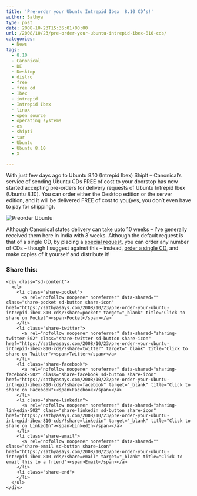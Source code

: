```yaml
---
title: 'Pre-order your Ubuntu Intrepid Ibex  8.10 CD’s!'
author: Sathya
type: post
date: 2008-10-23T15:35:01+00:00
url: /2008/10/23/pre-order-your-ubuntu-intrepid-ibex-810-cds/
categories:
  - News
tags:
  - 8.10
  - Canonical
  - DE
  - Desktop
  - distro
  - free
  - free cd
  - Ibex
  - intrepid
  - Intrepid Ibex
  - linux
  - open source
  - operating systems
  - os
  - shipti
  - tar
  - Ubuntu
  - Ubuntu 8.10
  - X

---
```

With just few days ago to Ubuntu 8.10 (Intrepid Ibex) ShipIt &#8211; Canonical&#8217;s service of sending Ubuntu CDs FREE of cost to your doorstop has now started accepting pre-orders for delivery requests of Ubuntu Intrepid Ibex (Ubuntu 8.10). You can order either the Desktop edition or the server edition, and it will be delivered FREE of cost to you(yes, you don&#8217;t even have to pay for shipping).
  
<img src="https://i0.wp.com/farm4.static.flickr.com/3160/2966405521_88f84dccb0.jpg?w=740" alt="Preorder Ubuntu" data-recalc-dims="1" />

Although Canonical states delivery can take upto 10 weeks &#8211; I&#8217;ve generally received them here in India with 3 weeks. Although the default request is that of a single CD, by placing a <a href="https://shipit.ubuntu.com/specialrequest" target="_blank">special request</a>, you can order any number of CDs &#8211; though I suggest against this &#8211; instead, <a href="https://shipit.ubuntu.com/myrequest" target="_blank">order a single CD</a>, and make copies of it yourself and distribute it!

<div class="sharedaddy sd-sharing-enabled">
  <div class="robots-nocontent sd-block sd-social sd-social-icon-text sd-sharing">
    <h3 class="sd-title">
      Share this:
    </h3>
    
    <div class="sd-content">
      <ul>
        <li class="share-pocket">
          <a rel="nofollow noopener noreferrer" data-shared="" class="share-pocket sd-button share-icon" href="https://sathyasays.com/2008/10/23/pre-order-your-ubuntu-intrepid-ibex-810-cds/?share=pocket" target="_blank" title="Click to share on Pocket"><span>Pocket</span></a>
        </li>
        <li class="share-twitter">
          <a rel="nofollow noopener noreferrer" data-shared="sharing-twitter-502" class="share-twitter sd-button share-icon" href="https://sathyasays.com/2008/10/23/pre-order-your-ubuntu-intrepid-ibex-810-cds/?share=twitter" target="_blank" title="Click to share on Twitter"><span>Twitter</span></a>
        </li>
        <li class="share-facebook">
          <a rel="nofollow noopener noreferrer" data-shared="sharing-facebook-502" class="share-facebook sd-button share-icon" href="https://sathyasays.com/2008/10/23/pre-order-your-ubuntu-intrepid-ibex-810-cds/?share=facebook" target="_blank" title="Click to share on Facebook"><span>Facebook</span></a>
        </li>
        <li class="share-linkedin">
          <a rel="nofollow noopener noreferrer" data-shared="sharing-linkedin-502" class="share-linkedin sd-button share-icon" href="https://sathyasays.com/2008/10/23/pre-order-your-ubuntu-intrepid-ibex-810-cds/?share=linkedin" target="_blank" title="Click to share on LinkedIn"><span>LinkedIn</span></a>
        </li>
        <li class="share-email">
          <a rel="nofollow noopener noreferrer" data-shared="" class="share-email sd-button share-icon" href="https://sathyasays.com/2008/10/23/pre-order-your-ubuntu-intrepid-ibex-810-cds/?share=email" target="_blank" title="Click to email this to a friend"><span>Email</span></a>
        </li>
        <li class="share-end">
        </li>
      </ul>
    </div>
  </div>
</div>
